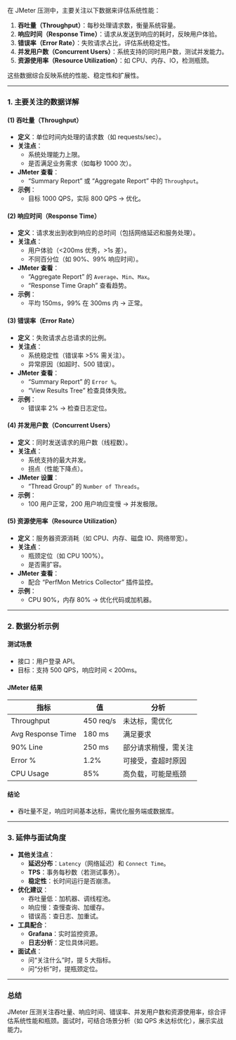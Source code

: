 
在 JMeter 压测中，主要关注以下数据来评估系统性能：
1. **吞吐量（Throughput）**：每秒处理请求数，衡量系统容量。
2. **响应时间（Response Time）**：请求从发送到响应的耗时，反映用户体验。
3. **错误率（Error Rate）**：失败请求占比，评估系统稳定性。
4. **并发用户数（Concurrent Users）**：系统支持的同时用户数，测试并发能力。
5. **资源使用率（Resource Utilization）**：如 CPU、内存、IO，检测瓶颈。

这些数据综合反映系统的性能、稳定性和扩展性。

---

### 1. 主要关注的数据详解
#### (1) 吞吐量（Throughput）
- **定义**：单位时间内处理的请求数（如 requests/sec）。
- **关注点**：
  - 系统处理能力上限。
  - 是否满足业务需求（如每秒 1000 次）。
- **JMeter 查看**：
  - “Summary Report” 或 “Aggregate Report” 中的 `Throughput`。
- **示例**：
  - 目标 1000 QPS，实际 800 QPS -> 优化。

#### (2) 响应时间（Response Time）
- **定义**：请求发出到收到响应的总时间（包括网络延迟和服务处理）。
- **关注点**：
  - 用户体验（<200ms 优秀，>1s 差）。
  - 不同百分位（如 90%、99% 响应时间）。
- **JMeter 查看**：
  - “Aggregate Report” 的 `Average`、`Min`、`Max`。
  - “Response Time Graph” 查看趋势。
- **示例**：
  - 平均 150ms，99% 在 300ms 内 -> 正常。

#### (3) 错误率（Error Rate）
- **定义**：失败请求占总请求的比例。
- **关注点**：
  - 系统稳定性（错误率 >5% 需关注）。
  - 异常原因（如超时、500 错误）。
- **JMeter 查看**：
  - “Summary Report” 的 `Error %`。
  - “View Results Tree” 检查具体失败。
- **示例**：
  - 错误率 2% -> 检查日志定位。

#### (4) 并发用户数（Concurrent Users）
- **定义**：同时发送请求的用户数（线程数）。
- **关注点**：
  - 系统支持的最大并发。
  - 拐点（性能下降点）。
- **JMeter 设置**：
  - “Thread Group” 的 `Number of Threads`。
- **示例**：
  - 100 用户正常，200 用户响应变慢 -> 并发极限。

#### (5) 资源使用率（Resource Utilization）
- **定义**：服务器资源消耗（如 CPU、内存、磁盘 IO、网络带宽）。
- **关注点**：
  - 瓶颈定位（如 CPU 100%）。
  - 是否需扩容。
- **JMeter 查看**：
  - 配合 “PerfMon Metrics Collector” 插件监控。
- **示例**：
  - CPU 90%，内存 80% -> 优化代码或加机器。

---

### 2. 数据分析示例
#### 测试场景
- 接口：用户登录 API。
- 目标：支持 500 QPS，响应时间 < 200ms。

#### JMeter 结果
| **指标**         | **值**      | **分析**                  |
|------------------|-------------|---------------------------|
| Throughput       | 450 req/s   | 未达标，需优化            |
| Avg Response Time| 180 ms      | 满足要求                  |
| 90% Line         | 250 ms      | 部分请求稍慢，需关注      |
| Error %          | 1.2%        | 可接受，查超时原因        |
| CPU Usage        | 85%         | 高负载，可能是瓶颈        |

#### 结论
- 吞吐量不足，响应时间基本达标，需优化服务端或数据库。

---

### 3. 延伸与面试角度
- **其他关注点**：
  - **延迟分布**：`Latency`（网络延迟）和 `Connect Time`。
  - **TPS**：事务每秒数（若测试事务）。
  - **稳定性**：长时间运行是否崩溃。
- **优化建议**：
  - 吞吐量低：加机器、调线程池。
  - 响应慢：查慢查询、加缓存。
  - 错误高：查日志、加重试。
- **工具配合**：
  - **Grafana**：实时监控资源。
  - **日志分析**：定位具体问题。
- **面试点**：
  - 问“关注什么”时，提 5 大指标。
  - 问“分析”时，提瓶颈定位。

---

### 总结
JMeter 压测关注吞吐量、响应时间、错误率、并发用户数和资源使用率，综合评估系统性能和瓶颈。面试时，可结合场景分析（如 QPS 未达标优化），展示实战能力。